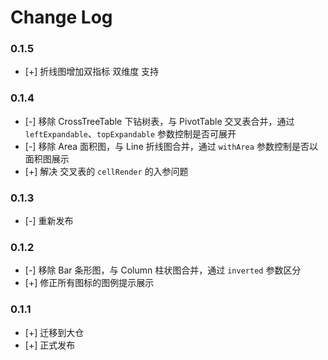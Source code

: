 # Change Log

### 0.1.5

- [+] 折线图增加双指标 双维度 支持

### 0.1.4

- [-] 移除 CrossTreeTable 下钻树表，与 PivotTable 交叉表合并，通过 `leftExpandable`、`topExpandable` 参数控制是否可展开
- [-] 移除 Area 面积图，与 Line 折线图合并，通过 `withArea` 参数控制是否以面积图展示
- [+] 解决 交叉表的 `cellRender` 的入参问题

### 0.1.3

- [-] 重新发布

### 0.1.2

- [-] 移除 Bar 条形图，与 Column 柱状图合并，通过 `inverted` 参数区分
- [+] 修正所有图标的图例提示展示
### 0.1.1

- [+] 迁移到大仓
- [+] 正式发布
